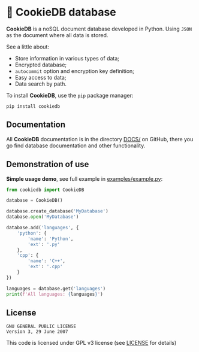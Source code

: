 # 🍪 CookieDB database

**CookieDB** is a noSQL document database developed in Python.
Using `JSON` as the document where all data is stored.

See a little about:

- Store information in various types of data;
- Encrypted database;
- `autocommit` option and encryption key definition;
- Easy access to data;
- Data search by path.

To install **CookieDB**, use the `pip` package manager:

```
pip install cookiedb
```

## Documentation

All **CookieDB** documentation is in the directory
[DOCS/](https://github.com/jaedsonpys/cookiedb/tree/master/DOCS) on GitHub,
there you go find database documentation and other functionality.

## Demonstration of use

**Simple usage demo**, see full example in
[examples/example.py](https://github.com/jaedsonpys/cookiedb/blob/master/examples/example.py):

```python
from cookiedb import CookieDB

database = CookieDB()

database.create_database('MyDatabase')
database.open('MyDatabase')

database.add('languages', {
    'python': {
        'name': 'Python',
        'ext': '.py'
    },
    'cpp': {
        'name': 'C++',
        'ext': '.cpp'
    }
})

languages = database.get('languages')
print(f'All languages: {languages}')
```

## License

```
GNU GENERAL PUBLIC LICENSE
Version 3, 29 June 2007
```

This code is licensed under GPL v3 license (see [LICENSE](https://github.com/jaedsonpys/cookiedb/blob/master/LICENSE)
for details)